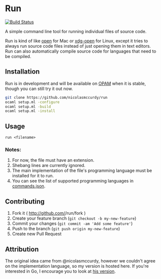 # Run
[![Build Status](https://travis-ci.org/toroidal-code/run.png)](https://travis-ci.org/toroidal-code/run)

A simple command line tool for running individual files of source code.

Run is kind of like [open](https://developer.apple.com/library/mac/documentation/Darwin/Reference/ManPages/man1/open.1.html) for Mac or [xdg-open](https://wiki.archlinux.org/index.php/xdg-open) for Linux, except it tries to always run source code files instead of just opening them in text editors. Run can also automatically compile source code for languages that need to be compiled.

## Installation
Run is in development and will be available on [OPAM](https://github.com/ocaml/opam-repository) when it is stable, though you 
can still try it out now.
```bash
git clone https://github.com/nicolasmccurdy/run
ocaml setup.ml -configure
ocaml setup.ml -build
ocaml setup.ml -install
```

## Usage
`run <filename>`

### Notes:
1. For now, the file must have an extension.
2. Shebang lines are currently ignored.
3. The main implementation of the file's programming language must be installed for it to run.
4. You can see the list of supported programming languages in [commands.json](https://github.com/gtoroidal-code/run/blob/master/src/commands.json).

## Contributing

1. Fork it ( http://github.com/<my-github-username>/run/fork )
2. Create your feature branch (`git checkout -b my-new-feature`)
3. Commit your changes (`git commit -am 'Add some feature'`)
4. Push to the branch (`git push origin my-new-feature`)
5. Create new Pull Request

## Attribution
The original idea came from @nicolasmccurdy, however we couldn't agree on the implementation language, so my version is hosted here. If you're interested in Go, I encourage you to look at [his version](https://github.com/nicolasmccurdy/run).
